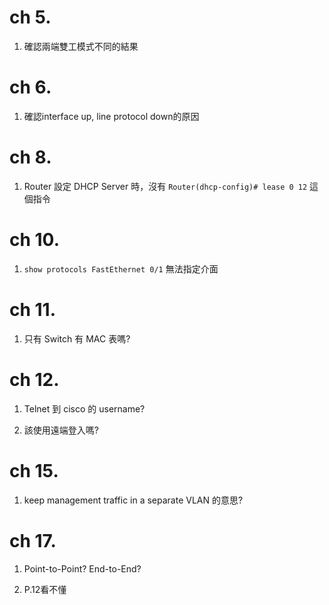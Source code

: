 # ch 5.

1. 確認兩端雙工模式不同的結果

# ch 6. 

1. 確認interface up, line protocol down的原因

# ch 8.

1. Router 設定 DHCP Server 時，沒有 `Router(dhcp-config)# lease 0 12` 這個指令

# ch 10.

1. `show protocols FastEthernet 0/1` 無法指定介面

# ch 11.

1. 只有 Switch 有 MAC 表嗎?

# ch 12.

1. Telnet 到 cisco 的 username?

2. 該使用遠端登入嗎?

# ch 15. 

1. keep management traffic in a separate VLAN 的意思?

# ch 17.

1. Point-to-Point? End-to-End?

2. P.12看不懂